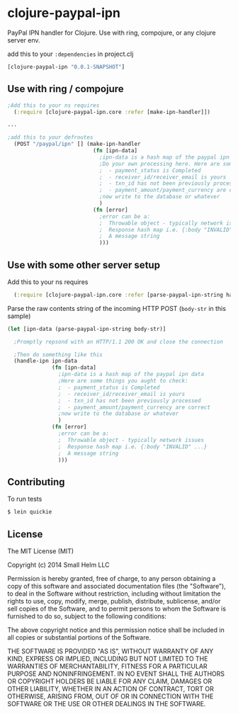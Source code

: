 clojure-paypal-ipn
==================

PayPal IPN handler for Clojure. Use with ring, compojure, or any clojure server env.

add this to your `:dependencies` in project.clj
```clojure
[clojure-paypal-ipn "0.0.1-SNAPSHOT"]
```

Use with ring / compojure
-------------------------
```clojure
;Add this to your ns requires
  (:require [clojure-paypal-ipn.core :refer [make-ipn-handler]])

...

;add this to your defroutes
  (POST "/paypal/ipn" [] (make-ipn-handler
                           (fn [ipn-data]
                             ;ipn-data is a hash map of the paypal ipn data
                             ;Do your own processing here. Here are some things you aught to check:
                             ;  - payment_status is Completed
                             ;  - receiver_id/receiver_email is yours
                             ;  - txn_id has not been previously processed
                             ;  - payment_amount/payment_currency are correct
                             ;now write to the database or whatever
                             )
                           (fn [error]
                             ;error can be a:
                             ;  Throwable object - typically network issues
                             ;  Response hash map i.e. {:body "INVALID" ...}
                             ;  A message string
                             )))
```

Use with some other server setup
--------------------------------
Add this to your ns requires
```clojure
  (:require [clojure-paypal-ipn.core :refer [parse-paypal-ipn-string handle-ipn]])
```
Parse the raw contents string of the incoming HTTP POST (`body-str` in this sample)
```clojure
(let [ipn-data (parse-paypal-ipn-string body-str)]

  ;Promptly repsond with an HTTP/1.1 200 OK and close the connection

  ;Then do something like this
  (handle-ipn ipn-data
              (fn [ipn-data]
                ;ipn-data is a hash map of the paypal ipn data
                ;Here are some things you aught to check:
                ;  - payment_status is Completed
                ;  - receiver_id/receiver_email is yours
                ;  - txn_id has not been previously processed
                ;  - payment_amount/payment_currency are correct
                ;now write to the database or whatever
                )
              (fn [error]
                ;error can be a:
                ;  Throwable object - typically network issues
                ;  Response hash map i.e. {:body "INVALID" ...}
                ;  A message string
                )))
```

Contributing
------------
To run tests
```sh
$ lein quickie
```

License
-------
The MIT License (MIT)

Copyright (c) 2014 Small Helm LLC

Permission is hereby granted, free of charge, to any person obtaining a copy
of this software and associated documentation files (the "Software"), to deal
in the Software without restriction, including without limitation the rights
to use, copy, modify, merge, publish, distribute, sublicense, and/or sell
copies of the Software, and to permit persons to whom the Software is
furnished to do so, subject to the following conditions:

The above copyright notice and this permission notice shall be included in all
copies or substantial portions of the Software.

THE SOFTWARE IS PROVIDED "AS IS", WITHOUT WARRANTY OF ANY KIND, EXPRESS OR
IMPLIED, INCLUDING BUT NOT LIMITED TO THE WARRANTIES OF MERCHANTABILITY,
FITNESS FOR A PARTICULAR PURPOSE AND NONINFRINGEMENT. IN NO EVENT SHALL THE
AUTHORS OR COPYRIGHT HOLDERS BE LIABLE FOR ANY CLAIM, DAMAGES OR OTHER
LIABILITY, WHETHER IN AN ACTION OF CONTRACT, TORT OR OTHERWISE, ARISING FROM,
OUT OF OR IN CONNECTION WITH THE SOFTWARE OR THE USE OR OTHER DEALINGS IN THE
SOFTWARE.
